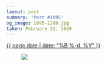 ```yaml
---
layout: post
summary: 'Post #1095'
og_image: 1095-1280.jpg
taken: February 21, 2020
---
```


<div class="post">
 <time>
  <a href="/1095">
   {{ page.date | date: "%B %-d, %Y" }}
  </a>
 </time>
 <a href="/1095">
  <figure data-taken="2/21/2020">
   <img sizes="(min-width: 700px) 50vw, calc(100vw - 2rem)" src="{{ site.assets_url }}/1095-640.jpg" srcset="{{ site.assets_url }}/1095-320.jpg 320w, {{ site.assets_url }}/1095-640.jpg 640w, {{ site.assets_url }}/1095-960.jpg 960w, {{ site.assets_url }}/1095-1280.jpg 1280w"/>
  </figure>
 </a>
</div>
